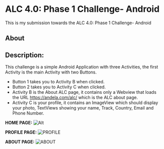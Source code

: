 # ALC 4.0: Phase 1 Challenge- Android

This is my submission towards the ALC 4.0: Phase 1 Challenge- Android

## About

## Description:
This challenge is a simple Android Application with three Activities, the first Activity is the main Activity with two Buttons.
* Button 1 takes you to Activity B when clicked.
* Button 2 takes you to Activity C when clicked.
* Activity B is the About ALC page, it contains only a Webview that loads the URL https://andela.com/alc/ which is the ALC about page.
* Activity C is your profile, it contains an ImageView which should display your photo, TextViews showing your name, Track, Country, Email and Phone Number.

**HOME PAGE:** 
![Alt](https://user-images.githubusercontent.com/5565417/61192495-f9fde180-a6b4-11e9-8b38-9937c16931c5.png)

**PROFILE PAGE:** 
![PROFILE](https://user-images.githubusercontent.com/5565417/61192469-dcc91300-a6b4-11e9-94cf-c030a3379d91.png)

**ABOUT PAGE:** 
![ABOUT](https://user-images.githubusercontent.com/5565417/61192427-7fcd5d00-a6b4-11e9-87b5-f5cfcadfa713.png)
